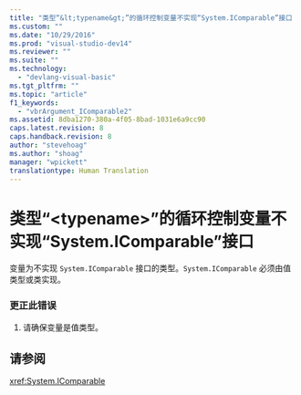 ```yaml
---
title: "类型“&lt;typename&gt;”的循环控制变量不实现“System.IComparable”接口 | Microsoft Docs"
ms.custom: ""
ms.date: "10/29/2016"
ms.prod: "visual-studio-dev14"
ms.reviewer: ""
ms.suite: ""
ms.technology: 
  - "devlang-visual-basic"
ms.tgt_pltfrm: ""
ms.topic: "article"
f1_keywords: 
  - "vbrArgument_IComparable2"
ms.assetid: 8dba1270-380a-4f05-8bad-1031e6a9cc90
caps.latest.revision: 8
caps.handback.revision: 8
author: "stevehoag"
ms.author: "shoag"
manager: "wpickett"
translationtype: Human Translation
---
```

# 类型“&lt;typename&gt;”的循环控制变量不实现“System.IComparable”接口
变量为不实现 `System.IComparable` 接口的类型。`System.IComparable` 必须由值类型或类实现。  
  
### 更正此错误  
  
1.  请确保变量是值类型。  
  
## 请参阅  
 <xref:System.IComparable>